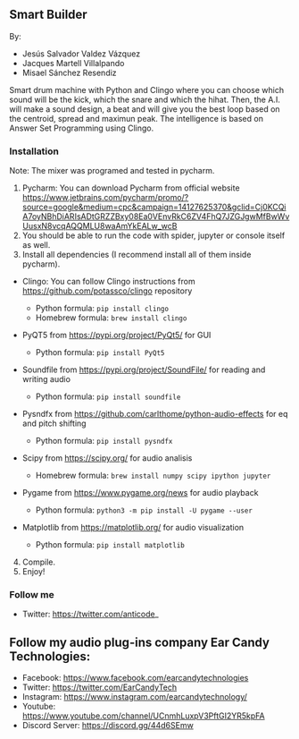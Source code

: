 ## Smart Builder

By: 
- Jesús Salvador Valdez Vázquez
- Jacques Martell Villalpando
- Misael Sánchez Resendiz

Smart drum machine with Python and Clingo where you can choose which sound will be the kick, which the snare and which the hihat. Then, the A.I. will make a sound
design, a beat and will give you the best loop based on the centroid, spread and maximun peak. The intelligence is based on Answer Set Programming using Clingo.

### Installation

Note: The mixer was programed and tested in pycharm.

1. Pycharm: You can download Pycharm from official website https://www.jetbrains.com/pycharm/promo/?source=google&medium=cpc&campaign=14127625370&gclid=Cj0KCQiA7oyNBhDiARIsADtGRZZBxy08Ea0VEnvRkC6ZV4FhQ7JZGJgwMfBwWvUusxN8vcqAQQMLU8waAmYkEALw_wcB
2. You should be able to run the code with spider, jupyter or console itself as well.
3. Install all dependencies (I recommend install all of them inside pycharm).
* Clingo: You can follow Clingo instructions from https://github.com/potassco/clingo repository
  - Python formula: ```pip install clingo``` 
  - Homebrew formula: ```brew install clingo```
  
* PyQT5 from https://pypi.org/project/PyQt5/ for GUI
  - Python formula: ```pip install PyQt5```
  
* Soundfile from https://pypi.org/project/SoundFile/ for reading and writing audio
  - Python formula: ```pip install soundfile``` 
  
* Pysndfx from https://github.com/carlthome/python-audio-effects for eq and pitch shifting
  - Python formula: ```pip install pysndfx```

* Scipy from https://scipy.org/ for audio analisis
  - Homebrew formula: ```brew install numpy scipy ipython jupyter```
  
* Pygame from https://www.pygame.org/news for audio playback
  - Python formula: ```python3 -m pip install -U pygame --user```
  
* Matplotlib from https://matplotlib.org/ for audio visualization
  - Python formula: ```pip install matplotlib```
  
4. Compile.
5. Enjoy!

### Follow me

- Twitter: https://twitter.com/anticode_

## Follow my audio plug-ins company Ear Candy Technologies: 

- Facebook: https://www.facebook.com/earcandytechnologies 
- Twitter: https://twitter.com/EarCandyTech 
- Instagram: https://www.instagram.com/earcandytechnology/ 
- Youtube: https://www.youtube.com/channel/UCnmhLuxpV3PftGI2YR5kpFA 
- Discord Server: https://discord.gg/44d6SEmw
